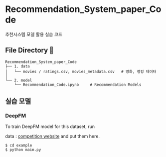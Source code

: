 # Recommendation_System_paper_Code

추천시스템 모델 활용 실습 코드


## File Directory 📂

```shell
Recommendation_System_paper_Code
├── 1. data
│   └── movies / ratings.csv, movies_metadata.csv   # 영화, 랭킹 데이터  
│
└── 2. model
    └── Recommendation_Code.ipynb     # Recommendation Models

```

## 실습 모델

### DeepFM
To train DeepFM model for this dataset, run

data : [competition website](https://www.kaggle.com/c/porto-seguro-safe-driver-prediction) and put them here.

```
$ cd example
$ python main.py
```